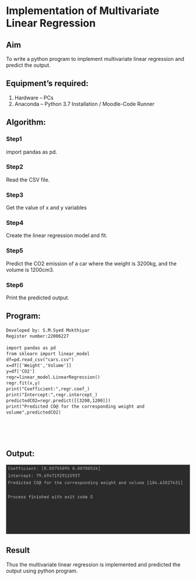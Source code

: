 # Implementation of Multivariate Linear Regression
## Aim
To write a python program to implement multivariate linear regression and predict the output.
## Equipment’s required:
1.	Hardware – PCs
2.	Anaconda – Python 3.7 Installation / Moodle-Code Runner
## Algorithm:
### Step1
import pandas as pd.
### Step2
Read the CSV file.
### Step3
Get the value of x and y variables
### Step4
Create the linear regression model and fit.
### Step5
Predict the CO2 emission of a car where the weight is 3200kg, and the volume is 1200cm3.
### Step6
Print the predicted output.
## Program:
```
Developed by: S.M.Syed Mokthiyar
Register number:22006227

import pandas as pd
from sklearn import linear_model
df=pd.read_csv("cars.csv")
x=df[['Weight','Volume']]
y=df['CO2']
regr=linear_model.LinearRegression()
regr.fit(x,y)
print("Coefficient:",regr.coef_)
print("Intercept:",regr.intercept_)
predictedCO2=regr.predict([[3200,1200]])
print("Predicted CO@ for the corresponding weight and volume",predictedCO2)





```
## Output:

![img](outt.png)

## Result
Thus the multivariate linear regression is implemented and predicted the output using python program.
